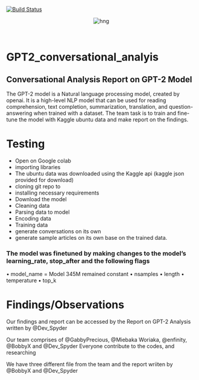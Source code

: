 [![Build Status](https://travis-ci.org/timolinn/hng.tech.svg?branch=master)](https://travis-ci.org/timolinn/hng.tech)

<div align="center">

![hng](https://res.cloudinary.com/iambeejayayo/image/upload/v1554240066/brand-logo.png)

<br>

</div>

# GPT2_conversational_analyis

## Conversational Analysis Report on GPT-2 Model

The GPT-2 model is a Natural language processing model, created by openai. It is a high-level NLP model that can be used for reading comprehension, text completion, summarization, translation, and question-answering when trained with a dataset.
The team task is to train and fine-tune the model with Kaggle ubuntu data and make report on the findings.


# Testing

-	Open on Google colab
-	importing libraries
-	The ubuntu data was downloaded using the Kaggle api (kaggle json provided for download)
-	cloning git repo to
-	installing necessary requirements
-	Download the model
-	Cleaning data
-	Parsing data to model
-	Encoding data
-	Training data
-	generate conversations on its own 
-	generate sample articles on its own base on the trained data.

### The model was finetuned by making changes to the model’s learning_rate, stop_after and the following flags
•	model_name = Model 345M remained constant
•	nsamples 
•	length 
•	temperature
•	top_k 

# Findings/Observations
Our findings and report can be accessed by the Report on GPT-2 Analysis written by @Dev_Spyder

Our team comprises of @GabbyPrecious, @Miebaka Woriaka, @enfinity, @BobbyX and @Dev_Spyder
Everyone contribute to the codes, and researching

We have three different file from the team and the report wriiten by @BobbyX and @Dev_Spyder 
